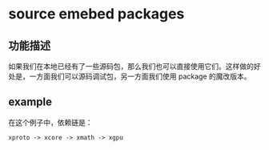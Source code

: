 # source emebed packages

## 功能描述

如果我们在本地已经有了一些源码包，那么我们也可以直接使用它们。这样做的好处是，一方面我们可以源码调试包，另一方面我们使用 package 的魔改版本。

## example

在这个例子中，依赖链是：

```text
xproto -> xcore -> xmath -> xgpu
```
